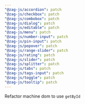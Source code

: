```yaml
---
"@zag-js/accordion": patch
"@zag-js/checkbox": patch
"@zag-js/combobox": patch
"@zag-js/dialog": patch
"@zag-js/editable": patch
"@zag-js/menu": patch
"@zag-js/number-input": patch
"@zag-js/pin-input": patch
"@zag-js/popover": patch
"@zag-js/range-slider": patch
"@zag-js/rating": patch
"@zag-js/slider": patch
"@zag-js/splitter": patch
"@zag-js/tabs": patch
"@zag-js/tags-input": patch
"@zag-js/toggle": patch
"@zag-js/tooltip": patch
---
```


Refactor machine dom to use `getById`
